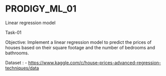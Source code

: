 # PRODIGY_ML_01
Linear regression model

Task-01

Objective: Implement a linear regression model to predict the prices of houses based on their square footage and the number of bedrooms and bathrooms.


Dataset : - https://www.kaggle.com/c/house-prices-advanced-regression-techniques/data
